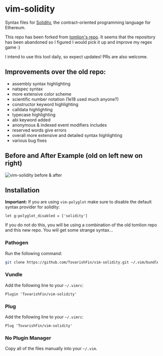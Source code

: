 # vim-solidity
Syntax files for [Solidity](https://github.com/ethereum/solidity), the
contract-oriented programming language for Ethereum.

This repo has been forked from [tomlion's repo](https://github.com/tomlion/vim-solidity). It seems that the repository has been abandoned so I figured I would pick it up and improve my regex game :)

I intend to use this tool daily, so expect updates! PRs are also welcome.

## Improvements over the old repo:
* assembly syntax highlighting
* natspec syntax
* more extensive color scheme
* scientific number notation (1e18 used much anyone?)
* constructor keyword highlighting
* calldata highlighting
* typecase highlighting
* abi keyword added
* anonymous & indexed event modifiers includes
* reserved words give errors
* overall more extensive and detailed syntax highlighting
* various bug fixes

## Before and After Example (old on left new on right)
![vim-solidity before & after](https://i.imgur.com/CXucXEh.png)

## Installation

**Important:** If you are using `vim-polyglot` make sure to disable the default syntax provider for solidity:
```
let g:polyglot_disabled = ['solidity']
```

If you do not do this, you will be using a combination of the old tomlion repo and this new repo. You will get some strange syntax...

### Pathogen
Run the following command:

```bash
git clone https://github.com/TovarishFin/vim-solidity.git ~/.vim/bundle/vim-solidity
```

### Vundle
Add the following line to your `~/.vimrc`:

```vim
Plugin 'TovarishFin/vim-solidity'
```

### Plug
Add the following line to your `~/.vimrc`:

```vim
Plug 'TovarishFin/vim-solidity'
```

### No Plugin Manager
Copy all of the files manually into your `~/.vim`.
